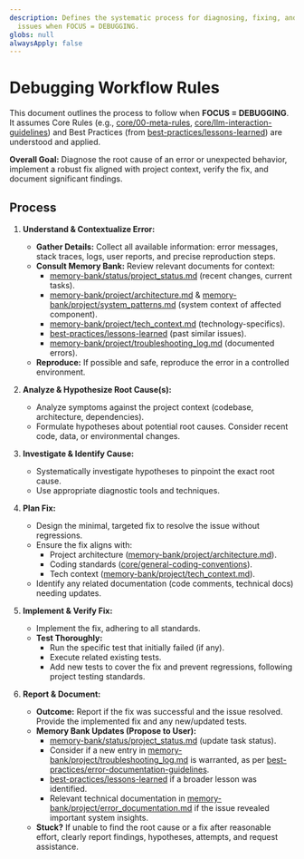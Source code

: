 ```yaml
---
description: Defines the systematic process for diagnosing, fixing, and documenting
  issues when FOCUS = DEBUGGING.
globs: null
alwaysApply: false
---
```

# Debugging Workflow Rules

This document outlines the process to follow when **FOCUS = DEBUGGING**.
It assumes Core Rules (e.g., [core/00-meta-rules](rules/core/00-meta-rules.md), [core/llm-interaction-guidelines](rules/core/llm-interaction-guidelines.md)) and Best Practices (from [best-practices/lessons-learned](rules/best-practices/lessons-learned.md)) are understood and applied.

**Overall Goal:** Diagnose the root cause of an error or unexpected behavior, implement a robust fix aligned with project context, verify the fix, and document significant findings.

## Process

1. **Understand & Contextualize Error:**

   - **Gather Details:** Collect all available information: error messages, stack traces, logs, user reports, and precise reproduction steps.
   - **Consult Memory Bank:** Review relevant documents for context:
     - [memory-bank/status/project_status.md](memory-bank/status/project_status.md) (recent changes, current tasks).
     - [memory-bank/project/architecture.md](memory-bank/project/architecture.md) & [memory-bank/project/system_patterns.md](memory-bank/project/system_patterns.md) (system context of affected component).
     - [memory-bank/project/tech_context.md](memory-bank/project/tech_context.md) (technology-specifics).
     - [best-practices/lessons-learned](rules/best-practices/lessons-learned.md) (past similar issues).
     - [memory-bank/project/troubleshooting_log.md](memory-bank/project/troubleshooting_log.md) (documented errors).
   - **Reproduce:** If possible and safe, reproduce the error in a controlled environment.

2. **Analyze & Hypothesize Root Cause(s):**

   - Analyze symptoms against the project context (codebase, architecture, dependencies).
   - Formulate hypotheses about potential root causes. Consider recent code, data, or environmental changes.

3. **Investigate & Identify Cause:**

   - Systematically investigate hypotheses to pinpoint the exact root cause.
   - Use appropriate diagnostic tools and techniques.

4. **Plan Fix:**

   - Design the minimal, targeted fix to resolve the issue without regressions.
   - Ensure the fix aligns with:
     - Project architecture ([memory-bank/project/architecture.md](memory-bank/project/architecture.md)).
     - Coding standards ([core/general-coding-conventions](rules/core/general-coding-conventions.md)).
     - Tech context ([memory-bank/project/tech_context.md](memory-bank/project/tech_context.md)).
   - Identify any related documentation (code comments, technical docs) needing updates.

5. **Implement & Verify Fix:**

   - Implement the fix, adhering to all standards.
   - **Test Thoroughly:**
     - Run the specific test that initially failed (if any).
     - Execute related existing tests.
     - Add new tests to cover the fix and prevent regressions, following project testing standards.

6. **Report & Document:**
   - **Outcome:** Report if the fix was successful and the issue resolved. Provide the implemented fix and any new/updated tests.
   - **Memory Bank Updates (Propose to User):**
     - [memory-bank/status/project_status.md](memory-bank/status/project_status.md) (update task status).
     - Consider if a new entry in [memory-bank/project/troubleshooting_log.md](memory-bank/project/troubleshooting_log.md) is warranted, as per [best-practices/error-documentation-guidelines](rules/best-practices/error-documentation-guidelines.md).
     - [best-practices/lessons-learned](rules/best-practices/lessons-learned.md) if a broader lesson was identified.
     - Relevant technical documentation in [memory-bank/project/error_documentation.md](memory-bank/project/error_documentation.md) if the issue revealed important system insights.
   - **Stuck?** If unable to find the root cause or a fix after reasonable effort, clearly report findings, hypotheses, attempts, and request assistance.

<!-- End of Debugging Workflow -->
